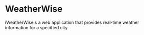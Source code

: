 # WeatherWise
iWeatherWise s a web application that provides real-time weather information for a specified city. 
